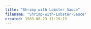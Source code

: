 ```yaml
---
title: "Shrimp with Lobster Sauce"
filename: "Shrimp-with-Lobster-Sauce"
created: 1989-08-23 11:19:19
---
```

